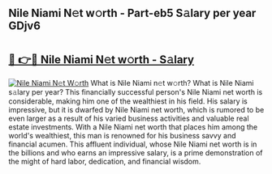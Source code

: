 ## Nile Niami N𝚎t w𝚘rth - Part-eb5 S𝚊lary per year GDjv6

# <h2><a href="http://gc3srq.nevu.top/?p=Nile+Niami">🔗 👉🔴 Nile Niami N𝚎t w𝚘rth - S𝚊lary</a></h2>

[![Nile Niami N𝚎t W𝚘rth](https://i.imgur.com/Oavwk0R.jpeg)](http://gc3srq.nevu.top/?p=Nile+Niami)
What is Nile Niami n𝚎t w𝚘rth? What is Nile Niami s𝚊lary per year?
This financially successful person's Nile Niami net worth is considerable, making him one of the wealthiest in his field. His salary is impressive, but it is dwarfed by Nile Niami net worth, which is rumored to be even larger as a result of his varied business activities and valuable real estate investments. With a Nile Niami net worth that places him among the world's wealthiest, this man is renowned for his business savvy and financial acumen. This affluent individual, whose Nile Niami net worth is in the billions and who earns an impressive salary, is a prime demonstration of the might of hard labor, dedication, and financial wisdom.
